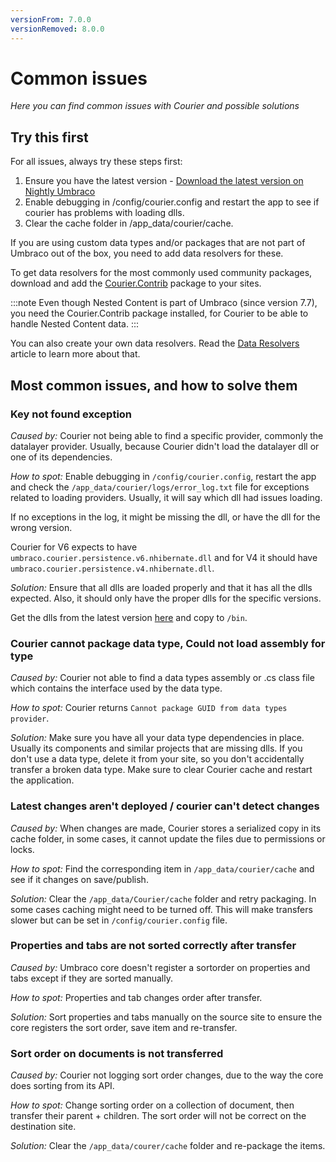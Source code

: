 ```yaml
---
versionFrom: 7.0.0
versionRemoved: 8.0.0
---
```


# Common issues

_Here you can find common issues with Courier and possible solutions_

## Try this first
For all issues, always try these steps first:

1. Ensure you have the latest version - [Download the latest version on Nightly Umbraco](http://nightly.umbraco.org/?container=umbraco-courier-release) 
2. Enable debugging in /config/courier.config and restart the app to see if courier has problems with loading dlls.
3. Clear the cache folder in /app_data/courier/cache.

If you are using custom data types and/or packages that are not part of Umbraco out of the box, you need to add data resolvers for these.

To get data resolvers for the most commonly used community packages, download and add the [Courier.Contrib](https://github.com/umbraco/Umbraco.Courier.Contrib) package to your sites.

:::note
Even though Nested Content is part of Umbraco (since version 7.7), you need the Courier.Contrib package installed, for Courier to be able to handle Nested Content data.
:::

You can also create your own data resolvers. Read the [Data Resolvers](Developer/DataResolvers.md) article to learn more about that.

## Most common issues, and how to solve them

### Key not found exception
*Caused by:* Courier not being able to find a specific provider, commonly the datalayer provider. Usually, because Courier didn't load the datalayer dll or one of its dependencies. 

*How to spot:* Enable debugging in `/config/courier.config`, restart the app and check the 
`/app_data/courier/logs/error_log.txt` file for exceptions related to loading providers. Usually, it will say which dll had issues loading. 

If no exceptions in the log, it might be missing the dll, or have the dll for the wrong version.

Courier for V6 expects to have `umbraco.courier.persistence.v6.nhibernate.dll` and for V4 it should have 
`umbraco.courier.persistence.v4.nhibernate.dll`.

*Solution:* Ensure that all dlls are loaded properly and that it has all the dlls expected. Also, it should only have
the proper dlls for the specific versions. 

Get the dlls from the latest version [here](http://nightly.umbraco.org/?container=umbraco-courier-release) and copy to `/bin`.

### Courier cannot package data type, Could not load assembly for type
*Caused by:* Courier not able to find a data types assembly or .cs class file which contains the interface used
by the data type.

*How to spot:* Courier returns `Cannot package GUID from data types provider`.

*Solution:* Make sure you have all your data type dependencies in place. Usually its components and similar projects
that are missing dlls. If you don't use a data type, delete it from your site, so you don't accidentally 
transfer a broken data type. Make sure to clear Courier cache and restart the application.

### Latest changes aren't deployed / courier can't detect changes
*Caused by:* When changes are made, Courier stores a serialized copy in its cache folder, in some cases, it cannot update
the files due to permissions or locks.

*How to spot:* Find the corresponding item in `/app_data/courier/cache` and see if it changes on save/publish.

*Solution:* Clear the `/app_data/Courier/cache` folder and retry packaging. In some cases caching might need to be turned off.
This will make transfers slower but can be set in `/config/courier.config` file.

### Properties and tabs are not sorted correctly after transfer
*Caused by:* Umbraco core doesn't register a sortorder on properties and tabs except if they are sorted manually.

*How to spot:* Properties and tab changes order after transfer.

*Solution:* Sort properties and tabs manually on the source site to ensure the core registers the sort order,
save item and re-transfer.

### Sort order on documents is not transferred
*Caused by:* Courier not logging sort order changes, due to the way the core does sorting from its API.

*How to spot:* Change sorting order on a collection of document, then transfer their parent + children. The sort order will not 
be correct on the destination site.

*Solution:* Clear the `/app_data/courer/cache` folder and re-package the items.

